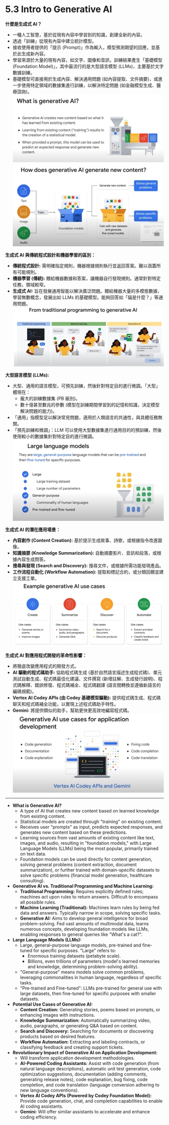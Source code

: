 # 5.3 Intro to Generative AI

**什麼是生成式 AI？**
- 一種人工智慧，基於從現有內容中學習到的知識，創建全新的內容。
- 透過「訓練」從現有內容中建立統計模型。
- 接收使用者提供的「提示 (Prompt)」作為輸入，模型預測期望的回應，並基於此生成新內容。
- 學習來源於大量的現有內容，如文字、圖像和音訊，訓練結果產生「基礎模型 (Foundation Model)」，其中最流行的是大型語言模型 (LLMs)，主要基於文字數據訓練。
- 基礎模型可直接用於生成內容、解決通用問題 (如內容提取、文件摘要)，或進一步使用特定領域的數據集進行訓練，以解決特定問題 (如金融模型生成、醫療諮詢)。
![gh](https://raw.githubusercontent.com/SeanChenR/img_gif/main/myimage/17416660510006njxgp.png)
![gh](https://raw.githubusercontent.com/SeanChenR/img_gif/main/myimage/1741666120000i9l1qu.png)

**生成式 AI 與傳統程式設計和機器學習的區別：**
- **傳統程式設計:** 需明確指定規則，機器根據規則執行並返回答案。難以涵蓋所有可能規則。
- **機器學習 (傳統):** 餵給機器數據和答案，讓機器自行發現規則。通常針對特定任務，領域較窄。
- **生成式 AI:** 旨在發展通用智能以解決廣泛問題。餵給機器大量的多模態數據，學習無數概念，發展出如 LLMs 的基礎模型。能夠回答如「貓是什麼？」等通用問題。
![gh](https://raw.githubusercontent.com/SeanChenR/img_gif/main/myimage/1741666205000u4easp.png)

**大型語言模型 (LLMs):**
- 大型、通用的語言模型，可預先訓練，然後針對特定目的進行微調。「大型」體現在：
    - 龐大的訓練數據集 (PB 級別)。
    - 數十億甚至數兆的參數 (模型在訓練期間學習到的記憶和知識，決定模型解決問題的能力)。
- 「通用」指模型足以解決常見問題，適用於人類語言的共通性，與具體任務無關。
- 「預先訓練和微調」：LLM 可以使用大型數據集進行通用目的的預訓練，然後使用較小的數據集針對特定目的進行微調。
![gh](https://raw.githubusercontent.com/SeanChenR/img_gif/main/myimage/1741666287000f09hs4.png)

**生成式 AI 的潛在應用場景：**
- **內容創作 (Content Creation):** 基於提示生成故事、詩歌，或根據指令改進圖像。
- **知識摘要 (Knowledge Summarization):** 自動摘要影片、音訊和段落，或根據內容生成問答。
- **搜尋與發現 (Search and Discovery):** 搜尋文件，或根據所需功能發現產品。
- **工作流程自動化 (Workflow Automation):** 提取和標記合約，或分類回饋並建立支援工單。
![gh](https://raw.githubusercontent.com/SeanChenR/img_gif/main/myimage/174166633700054mvb3.png)

**生成式 AI 對應用程式開發的革命性影響：**
- 將徹底改變應用程式的開發方式。
- **AI 驅動的程式碼助手:** 協助程式碼生成 (基於自然語言描述生成程式碼)、單元測試自動生成、程式碼最佳化建議、文件撰寫 (新增註解、生成發行說明)、程式碼解釋、錯誤修復、程式碼補全、程式碼翻譯 (語言間轉換並遵循新語言的編碼規範)。
- **Vertex AI Codey APIs (由 Codey 基礎模型驅動):** 提供程式碼生成、程式碼聊天和程式碼補全功能，以實現上述程式碼助手特性。
- **Gemini:** 將提供類似的助手，幫助更快更高效地編寫程式碼。
![gh](https://raw.githubusercontent.com/SeanChenR/img_gif/main/myimage/1741666424000tnzuam.png)

---

- **What is Generative AI?**
    - A type of AI that creates new content based on learned knowledge from existing content.
    - Statistical models are created through "training" on existing content.
    - Receives user "prompts" as input, predicts expected responses, and generates new content based on these predictions.
    - Learning sources from vast amounts of existing content like text, images, and audio, resulting in "foundation models," with Large Language Models (LLMs) being the most popular, primarily trained on text data.
    - Foundation models can be used directly for content generation, solving general problems (content extraction, document summarization), or further trained with domain-specific datasets to solve specific problems (financial model generation, healthcare consulting).
- **Generative AI vs. Traditional Programming and Machine Learning:**
    - **Traditional Programming:** Requires explicitly defined rules; machines act upon rules to return answers. Difficult to encompass all possible rules.
    - **Machine Learning (Traditional):** Machines learn rules by being fed data and answers. Typically narrow in scope, solving specific tasks.
    - **Generative AI:** Aims to develop general intelligence for broad problem-solving. Fed vast amounts of multimodal data, learns numerous concepts, developing foundation models like LLMs, enabling responses to general queries like "What's a cat?".
- **Large Language Models (LLMs):**
    - Large, general-purpose language models, pre-trained and fine-tuned for specific purposes. "Large" refers to:
        - Enormous training datasets (petabyte scale).
        - Billions, even trillions of parameters (model's learned memories and knowledge, determining problem-solving ability).
    - "General-purpose" means models solve common problems, leveraging commonalities in human language, regardless of specific tasks.
    - "Pre-trained and Fine-tuned": LLMs pre-trained for general use with large datasets, then fine-tuned for specific purposes with smaller datasets.
- **Potential Use Cases of Generative AI:**
    - **Content Creation:** Generating stories, poems based on prompts, or enhancing images with instructions.
    - **Knowledge Summarization:** Automatically summarizing video, audio, paragraphs, or generating Q&A based on content.
    - **Search and Discovery:** Searching for documents or discovering products based on desired features.
    - **Workflow Automation:** Extracting and labeling contracts, or classifying feedback and creating support tickets.
- **Revolutionary Impact of Generative AI on Application Development:**
    - Will transform application development methodologies.
    - **AI-Powered Coding Assistants:** Assist with code generation (from natural language descriptions), automatic unit test generation, code optimization suggestions, documentation (adding comments, generating release notes), code explanation, bug fixing, code completion, and code translation (language conversion adhering to new language conventions).
    - **Vertex AI Codey APIs (Powered by Codey Foundation Model):** Provide code generation, chat, and completion capabilities to enable AI coding assistants.
    - **Gemini:** Will offer similar assistants to accelerate and enhance coding efficiency.